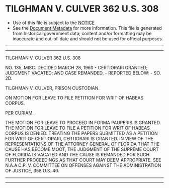 ---
---

# TILGHMAN V. CULVER 362 U.S. 308

* Use of this file is subject to the [NOTICE](https://github.com/publicdocs/notice/blob/master/NOTICE)
* See the [Document Metadata](../../../) for more information.
  This file is generated from historical government data; content and/or formatting may be inaccurate and out-of-date and should not be used for official purposes.

----------
----------

TILGHMAN V. CULVER 362 U.S. 308

NO. 135, MISC.  DECIDED MARCH 28, 1960 - CERTIORARI GRANTED; JUDGMENT VACATED; AND CASE REMANDED.  - REPORTED BELOW:  - SO. 2D.

TILGHMAN V. CULVER, PRISON CUSTODIAN.

ON MOTION FOR LEAVE TO FILE PETITION FOR WRIT OF HABEAS CORPUS.

PER CURIAM.

THE MOTION FOR LEAVE TO PROCEED IN FORMA PAUPERIS IS GRANTED.  THE MOTION FOR LEAVE TO FILE A PETITION FOR WRIT OF HABEAS CORPUS IS DENIED.  TREATING THE PAPERS SUBMITTED AS A PETITION FOR WRIT OF CERTIORARI, CERTIORARI IS GRANTED.  IN VIEW OF THE REPRESENTATIONS OF THE ATTORNEY GENERAL OF FLORIDA THAT THE CAUSE HAS BECOME MOOT, THE JUDGMENT OF THE SUPREME COURT OF FLORIDA IS VACATED AND THE CAUSE IS REMANDED FOR SUCH FURTHER PROCEEDINGS AS THAT COURT MAY DEEM APPROPRIATE.  SEE N.A.A.C.P. V. COMMITTEE ON OFFENSES AGAINST THE ADMINISTRATION OF JUSTICE, 358 U.S. 40.


----------
----------


